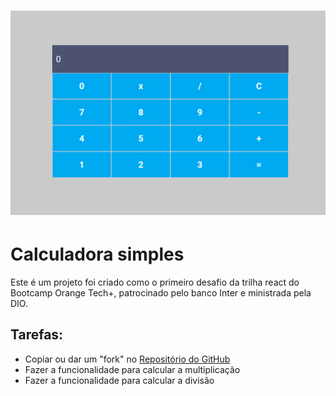 <h1 align="center">
 <img src="./src/assets/capa.png" alt="Capa" title="Capa"/>
</h1>

# Calculadora simples

Este é um projeto foi criado como o primeiro desafio da trilha react
do Bootcamp Orange Tech+, patrocinado pelo banco Inter e ministrada pela DIO.

## Tarefas:

- Copiar ou dar um "fork" no [Repositório do GitHub](https://github.com/digitalinnovationone/trilha-react-desafio01-calculadora)
- Fazer a funcionalidade para calcular a multiplicação
- Fazer a funcionalidade para calcular a divisão
